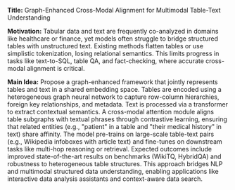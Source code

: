 **Title:** Graph-Enhanced Cross-Modal Alignment for Multimodal Table-Text Understanding  

**Motivation:** Tabular data and text are frequently co-analyzed in domains like healthcare or finance, yet models often struggle to bridge structured tables with unstructured text. Existing methods flatten tables or use simplistic tokenization, losing relational semantics. This limits progress in tasks like text-to-SQL, table QA, and fact-checking, where accurate cross-modal alignment is critical.  

**Main Idea:** Propose a graph-enhanced framework that jointly represents tables and text in a shared embedding space. Tables are encoded using a heterogeneous graph neural network to capture row-column hierarchies, foreign key relationships, and metadata. Text is processed via a transformer to extract contextual semantics. A cross-modal attention module aligns table subgraphs with textual phrases through contrastive learning, ensuring that related entities (e.g., "patient" in a table and "their medical history" in text) share affinity. The model pre-trains on large-scale table-text pairs (e.g., Wikipedia infoboxes with article text) and fine-tunes on downstream tasks like multi-hop reasoning or retrieval. Expected outcomes include improved state-of-the-art results on benchmarks (WikiTQ, HybridQA) and robustness to heterogeneous table structures. This approach bridges NLP and multimodal structured data understanding, enabling applications like interactive data analysis assistants and context-aware data search.